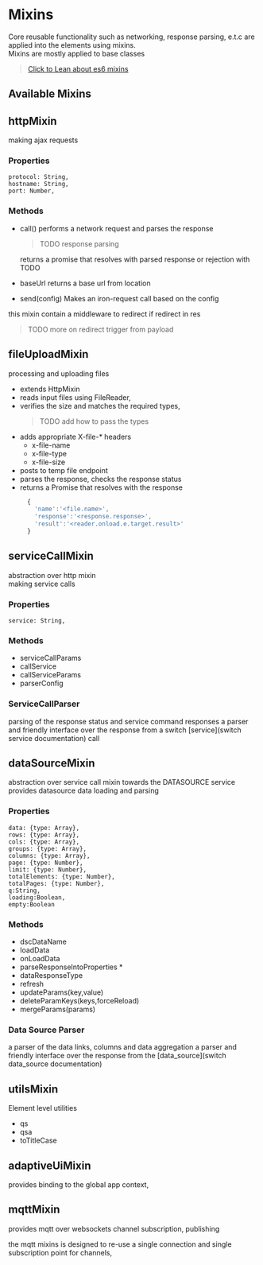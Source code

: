 
# Mixins
Core reusable functionality such as networking, response parsing, e.t.c are applied into the elements using mixins.  
Mixins are mostly applied to base classes

> [Click to Lean about es6 mixins](http://justinfagnani.com/2015/12/21/real-mixins-with-javascript-classes/)

## Available Mixins


## httpMixin
making ajax requests

### Properties
```
protocol: String,
hostname: String,
port: Number,
```

### Methods
- call()
  performs a network request and parses the response
  > TODO response parsing
  
  returns a promise that resolves with parsed response or rejection with TODO


- baseUrl 
  returns a base url from location

- send(config)
  Makes an iron-request call based on the config 


this mixin contain a middleware to redirect if redirect in res
> TODO more on redirect trigger from payload



## fileUploadMixin
processing and uploading files

- extends HttpMixin
- reads input files using FileReader,
- verifies the size and matches the required types, 
    > TODO add how to pass the types
- adds appropriate X-file-* headers
    - x-file-name
    - x-file-type
    - x-file-size
- posts to temp file endpoint 
- parses the response, checks the response status
- returns a Promise that resolves with the response
    ```js
      {
        'name':'<file.name>',
        'response':'<response.response>',
        'result':'<reader.onload.e.target.result>' 
      }
    ```



## serviceCallMixin
abstraction over http mixin  
making service calls

### Properties
```
service: String,

```

### Methods
- serviceCallParams
- callService
- callServiceParams
- parserConfig


### ServiceCallParser
parsing of the response status and service command responses
a parser and friendly interface over the response from a switch [service](switch service documentation) call


## dataSourceMixin
abstraction over service call mixin towards the DATASOURCE service    
provides datasource data loading and parsing

### Properties
```
data: {type: Array},
rows: {type: Array},
cols: {type: Array},
groups: {type: Array},
columns: {type: Array},
page: {type: Number},
limit: {type: Number},
totalElements: {type: Number},
totalPages: {type: Number},
q:String,
loading:Boolean,
empty:Boolean

```

### Methods
- dscDataName
- loadData
- onLoadData
- parseResponseIntoProperties *
- dataResponseType
- refresh
- updateParams(key,value)
- deleteParamKeys(keys,forceReload)
- mergeParams(params) 

### Data Source Parser
a parser of the data links, columns and data aggregation
a parser and friendly interface over the response from the [data_source](switch data_source documentation)


## utilsMixin
Element level utilities 
- qs 
- qsa
- toTitleCase


## adaptiveUiMixin
provides binding to the global app context,



## mqttMixin
provides mqtt over websockets
channel subscription, publishing

the mqtt mixins is designed to re-use a single connection and single subscription point for channels,

